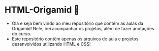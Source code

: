 # HTML-Origamid 🚀

- Olá e seja bem vindo ao meu repositório que contém as aulas da Origamid! Nele, irei acompanhar os projetos, além de fazer anotações do curso.
- Este repositório contém apenas os arquivos de aula e projetos desenvolvidos utilizando HTML e CSS!


